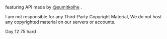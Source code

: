 

 featuring API made by [@sumitkolhe](https://github/sumitkolhe) .


I am not responsible for any Third-Party Copyright Material, We do not host any copyrighted material on our servers or accounts.


Day 12 75 hard
